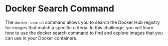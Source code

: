 # Docker Search Command

The `docker search` command allows you to search the Docker Hub registry for images that match a specific criteria. In this challenge, you will learn how to use the docker search command to find and explore images that you can use in your Docker containers.
